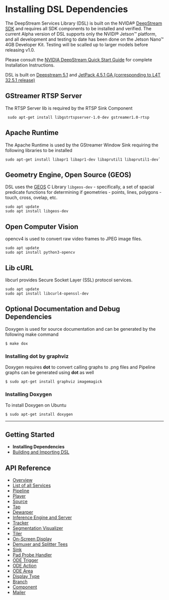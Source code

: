 # Installing DSL Dependencies
The DeepStream Services Library (DSL) is built on the NVIDA® [DeepStream SDK](https://developer.nvidia.com/deepstream-sdk) and requires all SDK components to be installed and verified. The current Alpha version of DSL supports only the NVIDI® Jetson™ platform, and all development and testing to date has been done on the Jetson Nano™ 4GB Developer Kit. Testing will be scalled up to larger models before releasing v1.0.

Please consult the [NVIDIA DeepStream Quick Start Guide](https://docs.nvidia.com/metropolis/deepstream/dev-guide/text/DS_Quickstart.html) for complete Installation Instructions.

DSL is built on [Deepstream 5.1](https://docs.nvidia.com/metropolis/deepstream/dev-guide/text/DS_Quickstart.html) and [JetPack 4.5.1 GA (corresponding to L4T 32.5.1 release)](https://developer.nvidia.com/embedded/jetpack)

## GStreamer RTSP Server
The RTSP Server lib is required by the RTSP Sink Component
```
 sudo apt-get install libgstrtspserver-1.0-dev gstreamer1.0-rtsp
```

## Apache Runtime
The Apache Runtime is used by the GStreamer Window Sink requiring the following libraries to be installed
```
sudo apt-get install libapr1 libapr1-dev libaprutil1 libaprutil1-dev`
```

## Geometry Engine, Open Source (GEOS)
DSL uses the [GEOS](https://trac.osgeo.org/geos) C Library `libgeos-dev` - specifically, a set of spacial predicate functions for determining if geometries - points, lines, polygons - touch, cross, ovelap, etc. 
```
sudo apt update
sudo apt install libgeos-dev 
```

## Open Computer Vision
opencv4 is used to convert raw video frames to JPEG image files.

```
sudo apt update
sudo apt install python3-opencv
```

## Lib cURL
libcurl provides Secure Socket Layer (SSL) protocol services.  
```
sudo apt update
sudo apt install libcurl4-openssl-dev
```

## Optional Documentation and Debug Dependencies
Doxygen is used for source documentation and can be generated by the following make command
```
$ make dox
```

### Installing dot by graphviz
Doxygen requires **dot** to convert calling graphs to .png files and Pipeline graphs can be generated using **dot** as well
```
$ sudo apt-get install graphviz imagemagick
```

### Installing Doxygen
To install Doxygen on Ubuntu
```
$ sudo apt-get install doxygen
```

---

## Getting Started
* **Installing Dependencies**
* [Building and Importing DSL](/docs/building-dsl.md)

## API Reference
* [Overview](/docs/overview.md)
* [List of all Services](/docs/api-reference-list.md)
* [Pipeline](/docs/api-pipeline.md)
* [Player](/docs/api-player.md)
* [Source](/docs/api-source.md)
* [Tap](/docs/api-tap.md)
* [Dewarper](/docs/api-dewarper.md)
* [Inference Engine and Server](/docs/api-infer.md)
* [Tracker](/docs/api-tracker.md)
* [Segmentation Visualizer](/docs/api-segvisual.md)
* [Tiler](/docs/api-tiler.md)
* [On-Screen Display](/docs/api-osd.md)
* [Demuxer and Splitter Tees](/docs/api-tee)
* [Sink](/docs/api-sink.md)
* [Pad Probe Handler](/docs/api-pph.md)
* [ODE Trigger](/docs/api-ode-trigger.md)
* [ODE Action ](/docs/api-ode-action.md)
* [ODE Area](/docs/api-ode-area.md)
* [Display Type](/docs/api-display-type.md)
* [Branch](/docs/api-branch.md)
* [Component](/docs/api-component.md)
* [Mailer](/docs/api-mailer.md)

